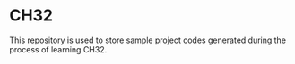 # CH32
This repository is used to store sample project codes generated during the process of learning CH32.
